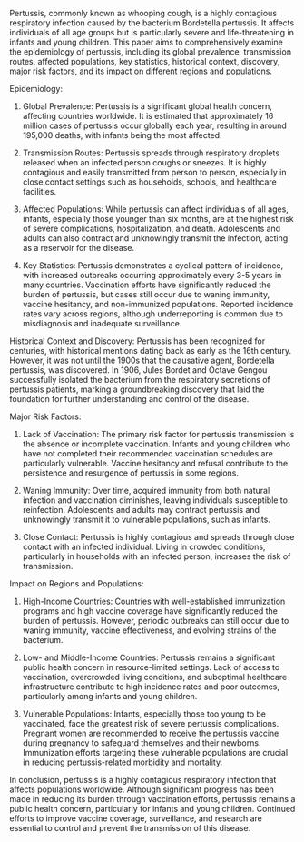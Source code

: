Pertussis, commonly known as whooping cough, is a highly contagious respiratory infection caused by the bacterium Bordetella pertussis. It affects individuals of all age groups but is particularly severe and life-threatening in infants and young children. This paper aims to comprehensively examine the epidemiology of pertussis, including its global prevalence, transmission routes, affected populations, key statistics, historical context, discovery, major risk factors, and its impact on different regions and populations.

Epidemiology:
1. Global Prevalence: Pertussis is a significant global health concern, affecting countries worldwide. It is estimated that approximately 16 million cases of pertussis occur globally each year, resulting in around 195,000 deaths, with infants being the most affected.

2. Transmission Routes: Pertussis spreads through respiratory droplets released when an infected person coughs or sneezes. It is highly contagious and easily transmitted from person to person, especially in close contact settings such as households, schools, and healthcare facilities.

3. Affected Populations: While pertussis can affect individuals of all ages, infants, especially those younger than six months, are at the highest risk of severe complications, hospitalization, and death. Adolescents and adults can also contract and unknowingly transmit the infection, acting as a reservoir for the disease.

4. Key Statistics: Pertussis demonstrates a cyclical pattern of incidence, with increased outbreaks occurring approximately every 3-5 years in many countries. Vaccination efforts have significantly reduced the burden of pertussis, but cases still occur due to waning immunity, vaccine hesitancy, and non-immunized populations. Reported incidence rates vary across regions, although underreporting is common due to misdiagnosis and inadequate surveillance.

Historical Context and Discovery:
Pertussis has been recognized for centuries, with historical mentions dating back as early as the 16th century. However, it was not until the 1900s that the causative agent, Bordetella pertussis, was discovered. In 1906, Jules Bordet and Octave Gengou successfully isolated the bacterium from the respiratory secretions of pertussis patients, marking a groundbreaking discovery that laid the foundation for further understanding and control of the disease.

Major Risk Factors:
1. Lack of Vaccination: The primary risk factor for pertussis transmission is the absence or incomplete vaccination. Infants and young children who have not completed their recommended vaccination schedules are particularly vulnerable. Vaccine hesitancy and refusal contribute to the persistence and resurgence of pertussis in some regions.

2. Waning Immunity: Over time, acquired immunity from both natural infection and vaccination diminishes, leaving individuals susceptible to reinfection. Adolescents and adults may contract pertussis and unknowingly transmit it to vulnerable populations, such as infants.

3. Close Contact: Pertussis is highly contagious and spreads through close contact with an infected individual. Living in crowded conditions, particularly in households with an infected person, increases the risk of transmission.

Impact on Regions and Populations:
1. High-Income Countries: Countries with well-established immunization programs and high vaccine coverage have significantly reduced the burden of pertussis. However, periodic outbreaks can still occur due to waning immunity, vaccine effectiveness, and evolving strains of the bacterium.

2. Low- and Middle-Income Countries: Pertussis remains a significant public health concern in resource-limited settings. Lack of access to vaccination, overcrowded living conditions, and suboptimal healthcare infrastructure contribute to high incidence rates and poor outcomes, particularly among infants and young children.

3. Vulnerable Populations: Infants, especially those too young to be vaccinated, face the greatest risk of severe pertussis complications. Pregnant women are recommended to receive the pertussis vaccine during pregnancy to safeguard themselves and their newborns. Immunization efforts targeting these vulnerable populations are crucial in reducing pertussis-related morbidity and mortality.

In conclusion, pertussis is a highly contagious respiratory infection that affects populations worldwide. Although significant progress has been made in reducing its burden through vaccination efforts, pertussis remains a public health concern, particularly for infants and young children. Continued efforts to improve vaccine coverage, surveillance, and research are essential to control and prevent the transmission of this disease.